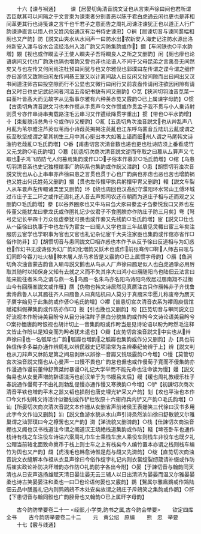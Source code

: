 <!-- { "loadSidebar": true } -->
　　十六【谏与裥通】
　　谏【居晏切角清音説文证也从言柬声徐曰间也君所谓否臣献其可以间隔之于文言柬为谏柬者分别善恶以陈于君白虎通云闲也更也是非相间革更其行也诗笺谏之言千也千君子之意而告之周礼司谏注谏犹正也以道正人行广韵谏诤直言以悟人也又姓风俗通汉有治书侍史谏忠】○裥【居谏切音与谏同裠幅相厠也又产韵】防【説文山夹水从水间声一曰防水出农新安入海史记注防水源出洛州新安入瀍与谷水合流经洛州入洛广韵又沟防集韵或作】鐗【车闲铁也○平水韵増】覵【视也或作瞷孟子王使人瞷夫子吾将瞷良人之所之又删韵】闲【厠也瘳也论语病间又代也广韵泆也隔也増韵又訾也非也论语人不间于父母昆弟之言禹吾无间然矣又与也左传又何闲焉注杜预曰间犹与也又尔雅伣也郭璞曰左传谓之谍今谓之细作亦曰游侦又致隙曰闲左传间惎王室又以计离间敌人曰反闲又投间隙而出曰间出又汉书间道注师古曰投空隙而行不公显也又微行曰闲行又前袁盎传请闲注欲因闲隙有请白又时日也史记武纪闲者河溢五帝妃书缺有间又删韵】○苋【狭涧切羽浊音苋菜一曰茎叶皆髙大而见故字从见指事尔雅有六种蒉赤苋又霰韵○已上属谏字母韵】○惯【古患切角清音説文习也本作掼从手贯声今文作惯或作贯孟子我不贯与小人乗诗射则贯兮亦作串诗串夷载路注毛云串习又作遦续降贯字重出】掼【带也○平水韵增】卝【束髪貌诗总角卝兮或作丱又梗韵】○薍【五患切角次浊音説文也从艸乱声八月薍为苇尔雅注芦菼似苇而小诗葭菼掲掲注菼薍也江东呼乌蓲音丘陆玑云薍或谓之荻至秋坚成谓之雚其初生三月中其心挺出本大如箸上错而细州人谓之马尾韩文诗渔钓老葭薍○毛氏韵増】○番【甫患切宫次清音数也递也更也杜诗防须上番看成竹又元戈韵○毛氏韵増】○簒【初患切次商次清音説文逆而夺取之曰篡从厶算声又弋取也子鸿飞防防弋人何篡焉集韵或作□○子俗本作慕非○毛氏韵増】○绾【乌患切羽清音系也史记独檀绾事广韵钩系也集韵或作綄又澘韵】○患【胡惯切羽浊次音説文忧也从心上串串亦声徐曰患之言贯也贯于心也广韵病也亦虑也恶也苦也增韵祸也又姓出何氏姓苑又删韵】擐【贯也左传擐甲执兵躬擐甲冑又删韵】轘【説文车裂人从车睘声左传轘诸栗里又删韵】环【绕也周回也汉髙纪守濮阳环水常山王傅环城过市庄子王二环之或作还周礼还人音去声郑司农还市朝而为道庄子相与还而观之又删韵○毛氏韵増】豢【以谷养圈豕也又牛马曰刍犬豕曰豢孟子刍豢悦我口又养也左传董父能扰龙曰豢龙氏或作圂礼记少仪君子不食圂腴亦作防庄子防三月矣】弮【弩弓史记长平四十万众张虚豢犹可畏也或作絭又先线韵○毛氏韵増】宦【説文□仕也从宀臣徐曰执事于中也左传为宦女一曰阍人又学也宣三年赵盾见灵輙曰宦三年矣注服防云宦学也学职事为官也又官也礼记杂记宦千大夫注家臣也集韵或作倌亦省作□俗作防非】幻【胡惯切音与患同説文□相诈惑也本作予从反予徐曰反道相与为幻惑也作幻书无或诪张为幻广韵幻化増韵又妖术也或作前张骞传□靬人师古曰昡与幻同即今吞刀吐火植种木屠人杀马术皆是又霰韵○已上属惯字母韵】○鴈【鱼涧切角次浊音蒙古韵音入睮母説文鹅也从鸟从人厂声徐曰鴈足似人也白虎通挚必用厉取其随时以知保身又知有去就之义而不失其序大曰鸿小曰鴈随阳鸟也陆佃云法言曰能来能往者朱鸟之谓与燕一名鸟鴈一名朱鸟亦名阳鸟诗阳鸟攸居过鴈南翔不过衡山今有回鴈峯説文或作雁】赝【伪物也韩文诗居然见真赝注古只作鴈韩非子齐伐鲁索谗鼎鲁人以其鴈往齐人曰鴈鲁人曰真陆机曰人莫分于真鴈宋华愿儿称废帝为赝天子赝字始见于此集韵或作偐○毛氏韵増】○襻【普患切宫次清音衣系为襻周庾信馆赋裙斜假襻集韵或作防亦作□】扳【引也挽也又删韵】盼【匹苋切音与攀同説文日好流视本作盼诗美目盼兮从目分诗注眸子黒白分貌集韵或作盻今文诗论语美目盻兮○案孙愐唐韵盻恨视也胡计切止一音集韵盼或作盻当是见诗论语以盼为盻然毛注释文皆止作盼以是知变而为盻者犹未逺也】○瓣【皮苋切宫浊音説文中实也从辡声徐曰也一名瓠犀也广韵瓠瓣也増韵之觚瓣也集韵或作分又删韵】办【具也前韩信传多多益办通作辨周礼以辨民器史记项梁常为主辨秦纪倚辨于上】辨【説文判也从刀辡声又牀防足第之间易剥牀以辨徐一音瓣又铣琰霰韵○今増】○慢【莫管切宫次浊音説文惰也从心曼声一曰慢不畏也广韵怠也倨也或作僈荀子寛而不僈集韵亦作漫通作谩前董仲舒策桀纣暴谩○礼记大学举而不能先命也注命读为慢】嫚【説文侮易也从女曼声増韵辞语渫汚也前汉单于为书嫚吕太后】缦【缓也周礼教缦乐杜子春説通作僈荀子不由礼则勃乱偍慢亦通作慢又寒换韵○今増】○铲【初諌切次商次清音平铁也増韵平木之噐又韬也损削也唐史埋光铲采又产韵】刬【攻也平治也本作□今文作刬韩文诗活计似锄刬或作铲杜牧原十六衞府兵内铲又产韵○毛氏韵増】○讪【所晏切次商次清次音説文本作姗从女删省声前诸侯王表姗笑三代徐曰汉书多用此字今文作讪又删韵】汕【説文鱼游水貌从水山声引诗烝然汕汕徐曰舒散貌又尔雅巢谓之汕郭璞曰今之橑罟也又产韵】潸【涕流貌又删潸韵】○栈【仕諌切次商浊音棚也又阁也汉书栈道注今谓之阁道汉王烧絶栈道集韵或作防】輚【埤苍卧车也通作栈诗有栈之车注役车诗诂六案周礼巾车士乘栈车庶人乘役车则栈车非役车也既夕礼公赗当前辂北面致命奠币于栈上则士车之上有栈矣今人编竹置本亦谓之栈则栈车编竹为舆也又产韵】虥【虎浅毛也韩愈诗惟是彪与虥又先潸韵】○绽【直苋切次商浊音説文衣缝解本作袒从衣旦声徐曰今俗作绽字礼记内则衣裳绽裂纫箴请补缀或作防后崔实政论补防决坏増韵亦作防○礼韵防字各出今附】○晏【于諌切音与翰韵同天清也从日安声选扬雄赋天清日晏注晏无云三辅人以日出清济为晏晏而温又尔雅晏晏柔也诗古笑晏晏注和柔也一曰□也论语何晏也又霰韵】鷃【鴽属尔雅鳸鷃或作鴩陆佃云品中膳羞礼记内则鹑鴳鴳不木处安矣故谓之鴳庄子斥鴳笑之集韵或作鷃】○骭【下患切音与翰同骹也广韵胫骨也又翰韵○已上属旰字母韵】








　　古今韵防举要卷二十一
<经部,小学类,韵书之属,古今韵会举要>
　　钦定四库全书
　　古今韵防举要卷二十二
　　元　黄公绍　原编
　　熊　忠　举要
　　十七【霰与线通】
